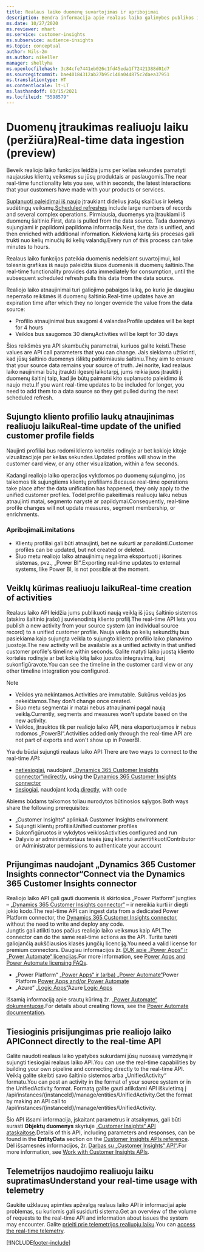 ```yaml
---
title: Realaus laiko duomenų suvartojimas ir apribojimai
description: Bendra informacija apie realaus laiko galimybes publikos įžvalgose.
ms.date: 10/27/2020
ms.reviewer: mhart
ms.service: customer-insights
ms.subservice: audience-insights
ms.topic: conceptual
author: Nils-2m
ms.author: nikeller
manager: shellyha
ms.openlocfilehash: 3c84cfe7441eb026c1fd45eda1f72421388d01d7
ms.sourcegitcommit: bae40184312ab27b95c140a044875c2daea37951
ms.translationtype: HT
ms.contentlocale: lt-LT
ms.lasthandoff: 03/15/2021
ms.locfileid: "5598579"
---
```

# <a name="real-time-data-ingestion-preview"></a><span data-ttu-id="5e7f5-103">Duomenų įtraukimas realiuoju laiku (peržiūra)</span><span class="sxs-lookup"><span data-stu-id="5e7f5-103">Real-time data ingestion (preview)</span></span>

<span data-ttu-id="5e7f5-104">Beveik realiojo laiko funkcijos leidžia jums per kelias sekundes pamatyti naujausius klientų veiksmus su jūsų produktais ar paslaugomis.</span><span class="sxs-lookup"><span data-stu-id="5e7f5-104">The near real-time functionality lets you see, within seconds, the latest interactions that your customers have made with your products or services.</span></span>

<span data-ttu-id="5e7f5-105">[Suplanuoti paleidimai iš naujo](system.md#schedule-tab) įtraukiant didelius įrašų skaičius ir keletą sudėtingų veiksmų.</span><span class="sxs-lookup"><span data-stu-id="5e7f5-105">[Scheduled refreshes](system.md#schedule-tab) include large numbers of records and several complex operations.</span></span> <span data-ttu-id="5e7f5-106">Pirmiausia, duomenys yra įtraukiami iš duomenų šaltinio.</span><span class="sxs-lookup"><span data-stu-id="5e7f5-106">First, data is pulled from the data source.</span></span> <span data-ttu-id="5e7f5-107">Tada duomenys sujungiami ir papildomi papildoma informacija.</span><span class="sxs-lookup"><span data-stu-id="5e7f5-107">Next, the data is unified, and then enriched with additional information.</span></span> <span data-ttu-id="5e7f5-108">Kiekvieną kartą šis procesas gali trukti nuo kelių minučių iki kelių valandų.</span><span class="sxs-lookup"><span data-stu-id="5e7f5-108">Every run of this process can take minutes to hours.</span></span>

<span data-ttu-id="5e7f5-109">Realaus laiko funkcijos pateikia duomenis nedelsiant suvartojimui, kol tolesnis grafikas iš naujo paleidžia šiuos duomenis iš duomenų šaltinio.</span><span class="sxs-lookup"><span data-stu-id="5e7f5-109">The real-time functionality provides data immediately for consumption, until the subsequent scheduled refresh pulls this data from the data source.</span></span>

<span data-ttu-id="5e7f5-110">Realiojo laiko atnaujinimai turi galiojimo pabaigos laiką, po kurio jie daugiau neperrašo reikšmės iš duomenų šaltinio.</span><span class="sxs-lookup"><span data-stu-id="5e7f5-110">Real-time updates have an expiration time after which they no longer override the value from the data source:</span></span>

- <span data-ttu-id="5e7f5-111">Profilio atnaujinimai bus saugomi 4 valandas</span><span class="sxs-lookup"><span data-stu-id="5e7f5-111">Profile updates will be kept for 4 hours</span></span>
- <span data-ttu-id="5e7f5-112">Veiklos bus saugomos 30 dienų</span><span class="sxs-lookup"><span data-stu-id="5e7f5-112">Activities will be kept for 30 days</span></span>

<span data-ttu-id="5e7f5-113">Šios reikšmės yra API skambučių parametrai, kuriuos galite keisti.</span><span class="sxs-lookup"><span data-stu-id="5e7f5-113">These values are API call parameters that you can change.</span></span> <span data-ttu-id="5e7f5-114">Jais siekiama užtikrinti, kad jūsų šaltinio duomenys išliktų patikimiausiu šaltiniu.</span><span class="sxs-lookup"><span data-stu-id="5e7f5-114">They aim to ensure that your source data remains your source of truth.</span></span> <span data-ttu-id="5e7f5-115">Jei norite, kad realaus laiko naujinimai būtų įtraukti ilgesnį laikotarpį, jums reikia juos įtraukti į duomenų šaltinį taip, kad jie būtų paimami kito suplanuoto paleidimo iš naujo metu.</span><span class="sxs-lookup"><span data-stu-id="5e7f5-115">If you want real-time updates to be included for longer, you need to add them to a data source so they get pulled during the next scheduled refresh.</span></span>

## <a name="real-time-update-of-the-unified-customer-profile-fields"></a><span data-ttu-id="5e7f5-116">Sujungto kliento profilio laukų atnaujinimas realiuoju laiku</span><span class="sxs-lookup"><span data-stu-id="5e7f5-116">Real-time update of the unified customer profile fields</span></span>

<span data-ttu-id="5e7f5-117">Naujinti profiliai bus rodomi kliento kortelės rodinyje ar bet kokioje kitoje vizualizacijoje per kelias sekundes.</span><span class="sxs-lookup"><span data-stu-id="5e7f5-117">Updated profiles will show in the customer card view, or any other visualization, within a few seconds.</span></span>

<span data-ttu-id="5e7f5-118">Kadangi realiojo laiko operacijos vykdomos po duomenų sujungimo, jos taikomos tik sujungtiems klientų profiliams.</span><span class="sxs-lookup"><span data-stu-id="5e7f5-118">Because real-time operations take place after the data unification has happened, they only apply to the unified customer profiles.</span></span> <span data-ttu-id="5e7f5-119">Todėl profilio pakeitimais realiuoju laiku nebus atnaujinti matai, segmento narystė ar papildymai.</span><span class="sxs-lookup"><span data-stu-id="5e7f5-119">Consequently, real-time profile changes will not update measures, segment membership, or enrichments.</span></span>

### <a name="limitations"></a><span data-ttu-id="5e7f5-120">Apribojimai</span><span class="sxs-lookup"><span data-stu-id="5e7f5-120">Limitations</span></span>

- <span data-ttu-id="5e7f5-121">Klientų profiliai gali būti atnaujinti, bet ne sukurti ar panaikinti.</span><span class="sxs-lookup"><span data-stu-id="5e7f5-121">Customer profiles can be updated, but not created or deleted.</span></span>
- <span data-ttu-id="5e7f5-122">Šiuo metu realiojo laiko atnaujinimų negalima eksportuoti į išorines sistemas, pvz., „Power BI“.</span><span class="sxs-lookup"><span data-stu-id="5e7f5-122">Exporting real-time updates to external systems, like Power BI, is not possible at the moment.</span></span>

## <a name="real-time-creation-of-activities"></a><span data-ttu-id="5e7f5-123">Veiklų kūrimas realiuoju laiku</span><span class="sxs-lookup"><span data-stu-id="5e7f5-123">Real-time creation of activities</span></span>

<span data-ttu-id="5e7f5-124">Realaus laiko API leidžia jums publikuoti naują veiklą iš jūsų šaltinio sistemos (atskiro šaltinio įrašo) į suvienodintą kliento profilį.</span><span class="sxs-lookup"><span data-stu-id="5e7f5-124">The real-time API lets you publish a new activity from your source system (an individual source record) to a unified customer profile.</span></span> <span data-ttu-id="5e7f5-125">Nauja veikla po kelių sekundžių bus pasiekiama kaip sujungta veikla to sujungto kliento profilio laiko planavimo juostoje.</span><span class="sxs-lookup"><span data-stu-id="5e7f5-125">The new activity will be available as a unified activity in that unified customer profile's timeline within seconds.</span></span> <span data-ttu-id="5e7f5-126">Galite matyti laiko juostą kliento kortelės rodinyje ar bet kokią kitą laiko juostos integravimą, kurį sukonfigūravote.</span><span class="sxs-lookup"><span data-stu-id="5e7f5-126">You can see the timeline in the customer card view or any other timeline integration you configured.</span></span>

> [!NOTE]
>
> - <span data-ttu-id="5e7f5-127">Veiklos yra nekintamos.</span><span class="sxs-lookup"><span data-stu-id="5e7f5-127">Activities are immutable.</span></span> <span data-ttu-id="5e7f5-128">Sukūrus veiklas jos nekeičiamos.</span><span class="sxs-lookup"><span data-stu-id="5e7f5-128">They don't change once created.</span></span>
> - <span data-ttu-id="5e7f5-129">Šiuo metu segmentai ir matai nebus atnaujinami pagal naują veiklą.</span><span class="sxs-lookup"><span data-stu-id="5e7f5-129">Currently, segments and measures won't update based on the new activity.</span></span>
> - <span data-ttu-id="5e7f5-130">Veiklos, įtrauktos tik per realiojo laiko API, nėra eksportuojamos ir nebus rodomos „PowerBI“.</span><span class="sxs-lookup"><span data-stu-id="5e7f5-130">Activities added only through the real-time API are not part of exports and won't show up in PowerBI.</span></span>

<span data-ttu-id="5e7f5-131">Yra du būdai sujungti realaus laiko API:</span><span class="sxs-lookup"><span data-stu-id="5e7f5-131">There are two ways to connect to the real-time API:</span></span>

- <span data-ttu-id="5e7f5-132">[netiesiogiai](#connect-via-the-dynamics-365-customer-insights-connector), naudojant [„Dynamics 365 Customer Insights connector“](/connectors/customerinsights/)</span><span class="sxs-lookup"><span data-stu-id="5e7f5-132">[indirectly](#connect-via-the-dynamics-365-customer-insights-connector), using the [Dynamics 365 Customer Insights connector](/connectors/customerinsights/)</span></span>
- <span data-ttu-id="5e7f5-133">[tiesiogiai](#connect-directly-to-the-real-time-api), naudojant kodą.</span><span class="sxs-lookup"><span data-stu-id="5e7f5-133">[directly](#connect-directly-to-the-real-time-api), with code</span></span>

<span data-ttu-id="5e7f5-134">Abiems būdams taikomos toliau nurodytos būtinosios sąlygos.</span><span class="sxs-lookup"><span data-stu-id="5e7f5-134">Both ways share the following prerequisites:</span></span>

- <span data-ttu-id="5e7f5-135">„Customer Insights“ aplinka</span><span class="sxs-lookup"><span data-stu-id="5e7f5-135">A Customer Insights environment</span></span>
- <span data-ttu-id="5e7f5-136">Sujungti klientų profiliai</span><span class="sxs-lookup"><span data-stu-id="5e7f5-136">Unified customer profiles</span></span>
- <span data-ttu-id="5e7f5-137">Sukonfigūruotos ir vykdytos veiklos</span><span class="sxs-lookup"><span data-stu-id="5e7f5-137">Activities configured and run</span></span>
- <span data-ttu-id="5e7f5-138">Dalyvio ar administratoriaus teisės jūsų klientui autentifikuoti</span><span class="sxs-lookup"><span data-stu-id="5e7f5-138">Contributor or Administrator permissions to authenticate your account</span></span>

## <a name="connect-via-the-dynamics-365-customer-insights-connector"></a><span data-ttu-id="5e7f5-139">Prijungimas naudojant „Dynamics 365 Customer Insights connector“</span><span class="sxs-lookup"><span data-stu-id="5e7f5-139">Connect via the Dynamics 365 Customer Insights connector</span></span>

<span data-ttu-id="5e7f5-140">Realiojo laiko API gali gauti duomenis iš skirtosios „Power Platform“ jungties – [„Dynamics 365 Customer Insights connector“](/connectors/customerinsights/) – ir nereikia kurti ir diegti jokio kodo.</span><span class="sxs-lookup"><span data-stu-id="5e7f5-140">The real-time API can ingest data from a dedicated Power Platform connector, the [Dynamics 365 Customer Insights connector](/connectors/customerinsights/), without the need to write and deploy any code.</span></span>    
<span data-ttu-id="5e7f5-141">Jungtis gali atlikti tuos pačius realiojo laiko veiksmus kaip API.</span><span class="sxs-lookup"><span data-stu-id="5e7f5-141">The connector can do the same real-time actions as the API.</span></span> <span data-ttu-id="5e7f5-142">Turite turėti galiojančią aukščiausios klasės jungčių licenciją.</span><span class="sxs-lookup"><span data-stu-id="5e7f5-142">You need a valid license for premium connectors.</span></span> <span data-ttu-id="5e7f5-143">Daugiau informacijos žr. [DUK apie „Power Apps“ ir „Power Automate“ licencijas](/power-platform/admin/powerapps-flow-licensing-faq).</span><span class="sxs-lookup"><span data-stu-id="5e7f5-143">For more information, see [Power Apps and Power Automate licensing FAQs](/power-platform/admin/powerapps-flow-licensing-faq).</span></span>

- <span data-ttu-id="5e7f5-144">„Power Platform“ [„Power Apps“ ir (arba) „Power Automate“](/connectors/)</span><span class="sxs-lookup"><span data-stu-id="5e7f5-144">Power Platform [Power Apps and/or Power Automate](/connectors/)</span></span>
- <span data-ttu-id="5e7f5-145">„Azure“ [„Logic Apps“](/azure/connectors/apis-list)</span><span class="sxs-lookup"><span data-stu-id="5e7f5-145">Azure [Logic Apps](/azure/connectors/apis-list)</span></span>

<span data-ttu-id="5e7f5-146">Išsamią informaciją apie srautų kūrimą žr. [„Power Automate“ dokumentuose](/power-automate/).</span><span class="sxs-lookup"><span data-stu-id="5e7f5-146">For details about creating flows, see the [Power Automate documentation](/power-automate/).</span></span>

## <a name="connect-directly-to-the-real-time-api"></a><span data-ttu-id="5e7f5-147">Tiesioginis prisijungimas prie realiojo laiko API</span><span class="sxs-lookup"><span data-stu-id="5e7f5-147">Connect directly to the real-time API</span></span>

<span data-ttu-id="5e7f5-148">Galite naudoti realaus laiko ypatybes sukurdami jūsų nuosavą vamzdyną ir sujungti tiesiogiai realaus laiko API.</span><span class="sxs-lookup"><span data-stu-id="5e7f5-148">You can use the real-time capabilities by building your own pipeline and connecting directly to the real-time API.</span></span>    
<span data-ttu-id="5e7f5-149">Veiklą galite skelbti savo šaltinio sistemos arba „UnifiedActivity“ formatu.</span><span class="sxs-lookup"><span data-stu-id="5e7f5-149">You can post an activity in the format of your source system or in the UnifiedActivity format.</span></span> <span data-ttu-id="5e7f5-150">Formatą galite gauti atlikdami API iškvietimą į /api/instances/{instanceId}/manage/entities/UnifiedActivity.</span><span class="sxs-lookup"><span data-stu-id="5e7f5-150">Get the format by making an API call to /api/instances/{instanceId}/manage/entities/UnifiedActivity.</span></span>

<span data-ttu-id="5e7f5-151">Šio API išsami informacija, įskaitant parametrus ir atsakymus, gali būti surasti **Objektų duomenys** skyriuje [„Customer Insights“ API ataskaitose](https://developer.ci.ai.dynamics.com/api-details#api=CustomerInsights).</span><span class="sxs-lookup"><span data-stu-id="5e7f5-151">Details of this API, including parameters and responses, can be found in the **EntityData** section on the [Customer Insights APIs reference](https://developer.ci.ai.dynamics.com/api-details#api=CustomerInsights).</span></span> <span data-ttu-id="5e7f5-152">Dėl išsamesnės informacijos, žr. [Darbas su „Customer Insights“ API“](apis.md).</span><span class="sxs-lookup"><span data-stu-id="5e7f5-152">For more information, see [Work with Customer Insights APIs](apis.md).</span></span>

## <a name="understand-your-real-time-usage-with-telemetry"></a><span data-ttu-id="5e7f5-153">Telemetrijos naudojimo realiuoju laiku supratimas</span><span class="sxs-lookup"><span data-stu-id="5e7f5-153">Understand your real-time usage with telemetry</span></span>

<span data-ttu-id="5e7f5-154">Gaukite užklausų apimties apžvalgą realaus laiko API ir informacijai apie problemas, su kuriomis gali susidurti sistema.</span><span class="sxs-lookup"><span data-stu-id="5e7f5-154">Get an overview of the volume of requests to the real-time API and information about issues the system may encounter.</span></span> <span data-ttu-id="5e7f5-155">Galite [prieiti prie telemetrijos realiuoju laiku](system.md#api-usage-tab).</span><span class="sxs-lookup"><span data-stu-id="5e7f5-155">You can [access the real-time telemetry](system.md#api-usage-tab).</span></span> 


[!INCLUDE[footer-include](../includes/footer-banner.md)]